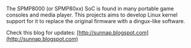 The SPMP8000 (or SPMP80xx) SoC is found in many portable
game consoles and media player.
This projects aims to develop Linux kernel support for it
to replace the original firmware with a dingux-like software.

Check this blog for updates: [http://sunnap.blogspot.com](http://sunnap.blogspot.com)